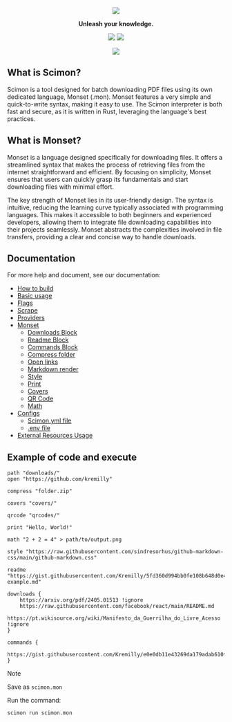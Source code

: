 <div align='center'>
    <img src="https://i.imgur.com/jAE5DWn.png"/>
</div>

<p align='center'><b>Unleash your knowledge.</b></p>

<p align='center'>
	<a href='https://github.com/Scibun/Scibun/actions/workflows/rust.yml'><img src='https://img.shields.io/github/actions/workflow/status/scibun/scimon/rust.yml?style=flat-square'/></a>
	<img src='https://img.shields.io/github/license/Scibun/Scimon?style=flat-square'/>
</p>

<p align='center'>
    <img src='https://i.imgur.com/RRPMQ2j.png' />
</p>

## What is Scimon?

Scimon is a tool designed for batch downloading PDF files using its own dedicated language, Monset (.mon). Monset features a very simple and quick-to-write syntax, making it easy to use. The Scimon interpreter is both fast and secure, as it is written in Rust, leveraging the language's best practices.

## What is Monset?

Monset is a language designed specifically for downloading files. It offers a streamlined syntax that makes the process of retrieving files from the internet straightforward and efficient. By focusing on simplicity, Monset ensures that users can quickly grasp its fundamentals and start downloading files with minimal effort.

The key strength of Monset lies in its user-friendly design. The syntax is intuitive, reducing the learning curve typically associated with programming languages. This makes it accessible to both beginners and experienced developers, allowing them to integrate file downloading capabilities into their projects seamlessly. Monset abstracts the complexities involved in file transfers, providing a clear and concise way to handle downloads.

## Documentation

For more help and document, see our documentation:

- [How to build](https://scimon.dev/build)
- [Basic usage](https://scimon.dev/basic-usage)
- [Flags](https://scimon.dev/flags)
- [Scrape](https://scimon.dev/scrape)
- [Providers](https://scimon.dev/providers)
- [Monset](https://scimon.dev/monset/what-is)
  - [Downloads Block](https://scimon.dev/monset/download-block)
  - [Readme Block](https://scimon.dev/monset/readme-block)
  - [Commands Block](https://scimon.dev/monset/commands-block)
  - [Compress folder](https://scimon.dev/monset/compress)
  - [Open links](https://scimon.dev/monset/open-links)
  - [Markdown render](https://scimon.dev/monset/markdown-render)
  - [Style](https://scimon.dev/monset/style)
  - [Print](https://scimon.dev/monset/prints)
  - [Covers](https://scimon.dev/monset/covers)
  - [QR Code](https://scimon.dev/monset/qrcode)
  - [Math](https://scimon.dev/monset/math)
- [Configs](https://scimon.dev/configs/index)
  - [Scimon.yml file](https://scimon.dev/configs/scimon.yml-file)
  - [.env file](https://scimon.dev/configs/env-file)
- [External Resources Usage](https://scimon.dev/external-resources)

## Example of code and execute

```monset
path "downloads/"
open "https://github.com/kremilly"

compress "folder.zip"

covers "covers/"

qrcode "qrcodes/"

print "Hello, World!"

math "2 + 2 = 4" > path/to/output.png

style "https://raw.githubusercontent.com/sindresorhus/github-markdown-css/main/github-markdown.css"

readme "https://gist.githubusercontent.com/Kremilly/5fd360d994bb0fe108b648d0e4c9e92f/raw/5f180716411e11fc352188c805c0707ac96d70a0/readme-example.md"

downloads {
    https://arxiv.org/pdf/2405.01513 !ignore
    https://raw.githubusercontent.com/facebook/react/main/README.md
    https://pt.wikisource.org/wiki/Manifesto_da_Guerrilha_do_Livre_Acesso !ignore
}

commands {
    https://gist.githubusercontent.com/Kremilly/e0e0db11e43269da179adab610f38bb1/raw/6820be26a936a54bac713d03deb49edf804d0b6b/index.py
}
```

> [!note]
>
> Save as `scimon.mon`

Run the command:

```bash
scimon run scimon.mon
```
